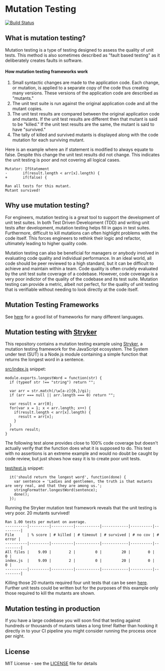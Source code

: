 # Mutation Testing
[![Build Status](https://travis-ci.org/peter-evans/mutation-testing.svg?branch=master)](https://travis-ci.org/peter-evans/mutation-testing)

## What is mutation testing?

Mutation testing is a type of testing designed to assess the quality of unit tests.
This method is also sometimes described as "fault based testing" as it deliberately creates faults in software.

#### How mutation testing frameworks work

1. Small syntactic changes are made to the application code. Each change, or mutation, is applied to a separate copy of the code thus creating many versions. These versions of the application code are described as "mutants."
2. The unit test suite is run against the original application code and all the mutant copies.
3. The unit test results are compared between the original application code and mutants. If the unit test results are different then that mutant is said to be "killed." If the unit test results are the same, the mutant is said to have "survived."
4. The tally of killed and survived mutants is displayed along with the code mutation for each surviving mutant.

Here is an example where an if statement is modified to always equate to false.
Despite this change the unit test results did not change. This indicates the unit testing is poor and not covering all logical cases.
```
Mutator: IfStatement
-       if(result.length < arr[x].length) {
+       if(false) {

Ran all tests for this mutant.
Mutant survived!
```

## Why use mutation testing?

For engineers, mutation testing is a great tool to support the development of unit test suites. 
In both Test Driven Development (TDD) and writing unit tests after development, mutation testing helps fill in gaps in test suites.
Furthermore, difficult to kill mutations can often highlight problems with the code itself.
This forces engineers to rethink their logic and refactor, ultimately leading to higher quality code.

Mutation testing can also be beneficial for managers or anybody involved in evaluating code quality and individual performance.
In an ideal world, all code should be peer reviewed to a high standard, but it can be difficult to achieve and maintain within a team.
Code quality is often crudely evaluated by the unit test suite coverage of a codebase.
However, code coverage is a very poor indictor of the quality of the codebase and its test suite.
Mutation testing can provide a metric, albeit not perfect, for the quality of unit testing that is verifiable without needing to look directly at the code itself.

## Mutation Testing Frameworks

See [here](https://github.com/theofidry/mutation-testing) for a good list of frameworks for many different languages.

## Mutation testing with [Stryker](https://stryker-mutator.io/)

This repository contains a mutation testing example using [Stryker](https://stryker-mutator.io/), a mutation testing framework for the JavaScript ecosystem.
The System under test (SUT) is a Node.js module containing a simple function that returns the longest word in a sentence.

[src/index.js](src/index.js) snippet:
```
module.exports.longestWord = function(str) {
  if (typeof str !== "string") return "";

  var arr = str.match(/\w[a-z]{0,}/gi);
  if (arr === null || arr.length === 0) return "";

  var result = arr[0];
  for(var x = 1; x < arr.length; x++) {
    if(result.length < arr[x].length) {
      result = arr[x];
    } 
  }
  return result;
}
```

The following test alone provides close to 100% code coverage but doesn't actually verify that the function does what it is supposed to do.
This test with no assertions is an extreme example and would no doubt be caught by code review, but just shows how easy it is to create poor unit tests.

[test/test.js](test/test.js) snippet:
```
  it('should return the longest word', function(done) {
    var sentence = 'Ladies and gentlemen, the truth is that mutants are very real, and that they are among us.';
    stringFormatter.longestWord(sentence);
    done();
  });
```

Running the Stryker mutation test framework reveals that the unit testing is very poor.
20 mutants survived!

```
Ran 1.00 tests per mutant on average.
----------|---------|----------|-----------|------------|----------|---------|
File      | % score | # killed | # timeout | # survived | # no cov | # error |
----------|---------|----------|-----------|------------|----------|---------|
All files |    9.09 |        2 |         0 |         20 |        0 |       0 |
index.js  |    9.09 |        2 |         0 |         20 |        0 |       0 |
----------|---------|----------|-----------|------------|----------|---------|
```

Killing those 20 mutants required four unit tests that can be seen [here](test/test.js).
Further unit tests could be written but for the purposes of this example only those required to kill the mutants are shown.

## Mutation testing in production

If you have a large codebase you will soon find that testing against hundreds or thousands of mutants takes a long time!
Rather than hooking it directly in to your CI pipeline you might consider running the process once per night.

## License

MIT License - see the [LICENSE](LICENSE) file for details
